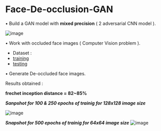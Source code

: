 # Face-De-occlusion-GAN

•	Build a GAN model with **mixed precision** ( 2 adversarial CNN model ).


![image](https://user-images.githubusercontent.com/75153245/195971725-730e67d8-0ea8-484a-8327-b40ef2f3687b.png)


•	Work with occluded face images ( Computer Vision problem ).

* Dataset : 
* [training](https://drive.google.com/uc?id=1-JVnG_wVJR3VgAwi6-Hhu2C-ZAyQ2-_9)
* [testing](https://drive.google.com/uc?id=1-7E0x-UGFjotUH8UJAWruM9Y0rwEzYzV)

•	Generate De-occluded face images.

Results obtained :

**frechet inception distance = 82~85%**

***Sanpshot for 100 & 250 epochs of trainig for 128x128 image size***


![image](https://user-images.githubusercontent.com/75153245/163196200-f2f51760-4fc8-480e-8e36-3e491d236f35.png)


 ***Snapshot for 500 epochs of trainig for 64x64 image size***
![image](https://user-images.githubusercontent.com/75153245/163196446-7569546c-3a9b-42ac-af0b-af3e765e1410.png)



